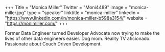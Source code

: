 +++
Title = "Monica Miller"
Twitter = "Moni4489"
image = "monica-miller.jpg"
type = "speaker"
linktitle = "monica-miller"
linkedin = "https://www.linkedin.com/in/monica-miller-b598a3154/"
website = "https://monimiller.com/"
+++

Former Data Engineer turned Developer Advocate now trying to make the lives of other data engineers easier. Dog mom. Reality TV aficionado. Passionate about Couch Driven Development.
